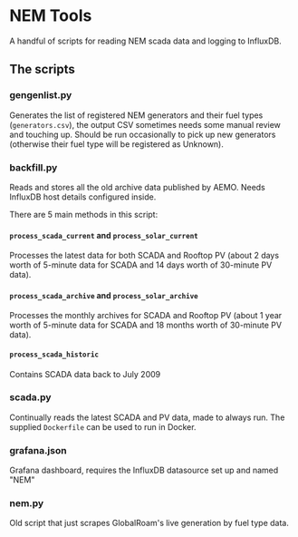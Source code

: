 # NEM Tools

A handful of scripts for reading NEM scada data and logging to InfluxDB.

## The scripts

### gengenlist.py

Generates the list of registered NEM generators and their fuel types (`generators.csv`), the output CSV sometimes needs some manual review and touching up. Should be run occasionally to pick up new generators (otherwise their fuel type will be registered as Unknown).

### backfill.py

Reads and stores all the old archive data published by AEMO. Needs InfluxDB host details configured inside.

There are 5 main methods in this script:

#### `process_scada_current` and `process_solar_current`

Processes the latest data for both SCADA and Rooftop PV (about 2 days worth of 5-minute data for SCADA and 14 days worth of 30-minute PV data).

#### `process_scada_archive` and `process_solar_archive`

Processes the monthly archives for SCADA and Rooftop PV (about 1 year worth of 5-minute data for SCADA and 18 months worth of 30-minute PV data).

#### `process_scada_historic`

Contains SCADA data back to July 2009

### scada.py

Continually reads the latest SCADA and PV data, made to always run. The supplied `Dockerfile` can be used to run in Docker.

### grafana.json

Grafana dashboard, requires the InfluxDB datasource set up and named "NEM"

### nem.py

Old script that just scrapes GlobalRoam's live generation by fuel type data.
